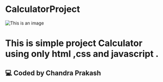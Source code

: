 # CalculatorProject
![This is an image](https://i.postimg.cc/52VV2Cpt/calculator.png)
# This is simple project Calculator using only html ,css and javascript .
## 💻 Coded by Chandra Prakash
